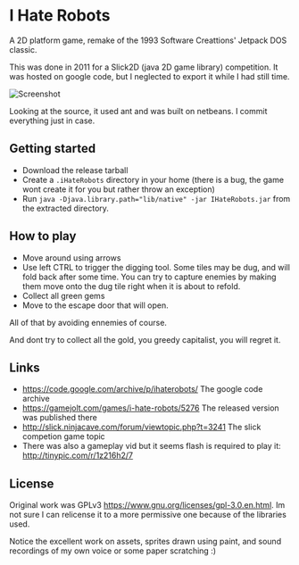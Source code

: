 # I Hate Robots

A 2D platform game, remake of the 1993 Software Creattions' Jetpack DOS classic.

This was done in 2011 for a Slick2D (java 2D game library) competition. It was hosted on google code, but
I neglected to export it while I had still time. 

![Screenshot](http://i56.tinypic.com/14e9flw.png)

Looking at the source, it used ant and was built on netbeans. I commit everything just in case.

## Getting started
- Download the release tarball
- Create a `.iHateRobots` directory in your home (there is a bug, the game wont create it for you but rather throw an exception)
- Run `java -Djava.library.path="lib/native" -jar IHateRobots.jar` from the extracted directory.

## How to play
- Move around using arrows
- Use left CTRL to trigger the digging tool.
Some tiles may be dug, and will fold back after some time. You can try to 
capture enemies by making them move onto the dug tile right when it is about to refold.
- Collect all green gems
- Move to the escape door that will open.

All of that by avoiding ennemies of course.

And dont try to collect all the gold, you greedy capitalist, you will regret it.


## Links
- https://code.google.com/archive/p/ihaterobots/ The google code archive
- https://gamejolt.com/games/i-hate-robots/5276 The released version was published there
- http://slick.ninjacave.com/forum/viewtopic.php?t=3241 The slick competion game topic
- There was also a gameplay vid but it seems flash is required to play it: http://tinypic.com/r/1z216h2/7


## License
Original work was GPLv3 https://www.gnu.org/licenses/gpl-3.0.en.html. 
Im not sure I can relicense it to a more permissive one because of the libraries used.

Notice the excellent work on assets, sprites drawn using paint, and 
sound recordings of my own voice or some paper scratching :)

